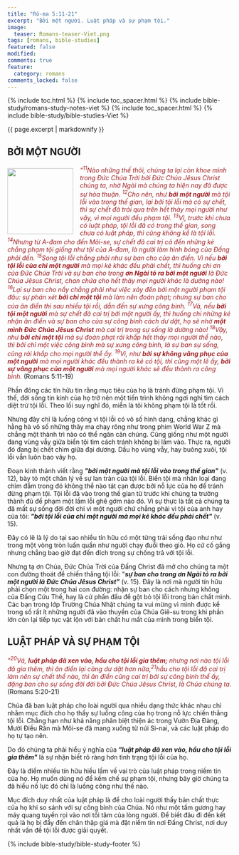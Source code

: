 ```yaml
---
title: "Rô-ma 5:11-21"
excerpt: "Bởi một người. Luật pháp và sự phạm tội."
image:
  teaser: Romans-teaser-Viet.png
tags: [romans, bible-studies]
featured: false
modified:
comments: true
feature:
  category: romans
comments_locked: false
---
```


{% include toc.html %}
{% include toc_spacer.html %}
{% include bible-study/romans-study-notes-viet %}
{% include toc_spacer.html %}
{% include bible-study/bible-studies-Viet %}

{{ page.excerpt | markdownify }}

## BỞI MỘT NGƯỜI
<div>
<p>
<img alt src="http://vacsf.org/assets/images/Romans-teaser-Viet.png" style="border: 0px none; margin: 7px 15px 0px 0px; max-width: 100%; height: 148px; padding: 0px; float: left;">
    <span style="color: rgb(159, 29, 33);"><i>"<sup>11</sup>Nào những thế thôi, chúng ta lại còn khoe mình trong Ðức Chúa Trời bởi Ðức Chúa Jêsus Christ chúng ta, nhờ Ngài mà chúng ta hiện nay đã được sự hòa thuận. <sup>12</sup>Cho nên, như <strong>bởi một người</strong> mà tội lỗi vào trong thế gian, lại bởi tội lỗi mà có sự chết, thì sự chết đã trải qua trên hết thảy mọi người như vậy, vì mọi người đều phạm tội. <sup>13</sup>Vì, trước khi chưa có luật pháp, tội lỗi đã có trong thế gian, song chưa có luật pháp, thì cũng không kể là tội lỗi. <sup>14</sup>Nhưng từ A-đam cho đến Môi-se, sự chết đã cai trị cả đến những kẻ chẳng phạm tội giống như tội của A-đam, là người làm hình bóng của Ðấng phải đến. <sup>15</sup>Song tội lỗi chẳng phải như sự ban cho của ân điển. Vì nếu <strong>bởi tội lỗi của chỉ một người</strong> mà mọi kẻ khác đều phải chết, thì huống chi ơn của Ðức Chúa Trời và sự ban cho trong <strong>ơn Ngài tỏ ra bởi một người</strong> là Ðức Chúa Jêsus Christ, chan chứa cho hết thảy mọi người khác là dường nào! <sup>16</sup>Lại sự ban cho nầy chẳng phải như việc xảy đến bởi một người phạm tội đâu: sự phán xét <strong>bởi chỉ một tội</strong> mà làm nên đoán phạt; nhưng sự ban cho của ân điển thì sau nhiều tội rồi, dẫn đến sự xưng công bình. <sup>17</sup>Vả, nếu <strong>bởi tội một người</strong> mà sự chết đã cai trị bởi một người ấy, thì huống chi những kẻ nhận ân điển và sự ban cho của sự công bình cách dư dật, họ sẽ nhờ <strong>một mình Ðức Chúa Jêsus Christ</strong> mà cai trị trong sự sống là dường nào! <sup>18</sup>Vậy, như <strong>bởi chỉ một tội</strong> mà sự đoán phạt rải khắp hết thảy mọi người thể nào, thì bởi chỉ một việc công bình mà sự xưng công bình, là sự ban sự sống, cũng rải khắp cho mọi người thể ấy. <sup>19</sup>Vì, như <strong>bởi sự không vâng phục của một người</strong> mà mọi người khác đều thành ra kẻ có tội, thì cũng một lẽ ấy, <strong>bởi sự vâng phục của một người</strong> mà mọi người khác sẽ đều thành ra công bình. </i></span> (Romans 5:11-19)<br /></p>
</div>

Phần đông các tín hữu tin rằng mục tiêu của họ là tránh đừng phạm tội. Vì thế, đời sống tin kính của họ trở nên một tiến trình không ngơi nghỉ tìm cách diệt trừ tội lỗi. Theo lối suy nghĩ đó, miễn là tôi không phạm tội là tốt rồi.

Nhưng đây chỉ là luống công vì tội lỗi có vô số hình dạng, chẳng khác gì hằng hà vô số những thây ma chạy rông như trong phim World War Z mà chẳng một thành trì nào có thể ngăn cản chúng. Cũng giống như một người đang vùng vẫy giữa biển tội tìm cách tránh không bị lấm vào. Thực ra, người đó đang bị chết chìm giữa đại dương. Dầu họ vùng vẫy, hay buông xuôi, tội lỗi vẫn luôn bao vây họ.

Đoạn kinh thánh viết rằng ***"bởi một người mà tội lỗi vào trong thế gian"*** (v. 12), bày tỏ một chân lý về sự lan tràn của tội lỗi. Biển tội mà nhân loại đang chìm đắm trong đó không thể nào tát cạn được bởi nỗ lực của họ để tránh đừng phạm tội. Tội lỗi đã vào trong thế gian từ trước khi chúng ta trưởng thành đủ để phạm một lầm lỗi ghê gớm nào đó. Vì sự thực là tất cả chúng ta đã mất sự sống đời đời chỉ vì một người chứ chẳng phải vì tội của anh hay của tôi: ***"bởi tội lỗi của chỉ một người mà mọi kẻ khác đều phải chết"*** (v. 15).

Đây có lẽ là lý do tại sao nhiều tín hữu có một từng trải sống đạo như như trong một vòng tròn luẩn quẩn như người chạy đuổi theo gió. Họ cứ cố gắng nhưng chẳng bao giờ đạt đến đích trong sự chống trả với tội lỗi.

Nhưng tạ ơn Chúa, Đức Chúa Trời của Đấng Christ đã mở cho chúng ta một con đường thoát để chiến thắng tội lỗi: "***sự ban cho trong ơn Ngài tỏ ra bởi một người là Ðức Chúa Jêsus Christ"*** (v. 15). Đây là nơi mà người tín hữu phải chọn một trong hai con đường: nhận sự ban cho cách nhưng không của Đấng Cứu Thế, hay là cứ phấn đấu để gột bỏ tội lỗi trong bản chất mình. Các bạn trong lớp Trường Chúa Nhật chúng ta vui mừng vì mình được kể trong số rất ít những người đã vào thuyền của Chúa Giê-su trong khi phần lớn còn lại tiếp tục vật lộn với bản chất hư mất của mình trong biển tội.

## LUẬT PHÁP VÀ SỰ PHẠM TỘI

<span style="color: rgb(159, 29, 33);">
<i>"<sup>20</sup>Vả,  <strong>luật pháp đã xen vào, hầu cho tội lỗi gia thêm; </strong>nhưng nơi nào tội lỗi đã gia thêm, thì ân điển lại càng dư dật hơn nữa,<sup>21</sup>hầu cho tội lỗi đã cai trị làm nên sự chết thể nào, thì ân điển cũng cai trị bởi sự công bình thể ấy, đặng ban cho sự sống đời đời bởi Ðức Chúa Jêsus Christ, là Chúa chúng ta.</i></span> (Romans 5:20-21)

Chúa đã ban luật pháp cho loài người qua nhiều dạng thức khác nhau chỉ nhằm mục đích cho họ thấy sự luống công của họ trong nỗ lực chiến thắng tội lỗi. Chẳng hạn như khả năng phân biệt thiện ác trong Vườn Địa Đàng, Mười Điều Răn mà Môi-se đã mang xuống từ núi Si-nai, và các luật pháp do họ tự tạo nên.

Do đó chúng ta phải hiểu ý nghĩa của ***"luật pháp đã xen vào, hầu cho tội lỗi gia thêm"*** là sự nhận biết rõ ràng hơn tình trạng tội lỗi của họ.

Đây là điểm nhiều tín hữu hiểu lầm về vai trò của luật pháp trong niềm tin của họ.  Họ muốn dùng nó để kềm chế sự phạm tội, nhưng bây giờ chúng ta đã hiểu nố lực đó chỉ là luống công như thế nào.

Mục đích duy nhất của luật pháp là để cho loài người thấy bản chất thực của họ khi so sánh với sự công bình của Chúa. Nó như một tấm gương hay máy quang tuyến rọi vào nơi tối tăm của lòng người. Để biết đâu đi đến kết quả là họ bị đẩy đến chân thập giá mà đặt niềm tin nơi Đấng Christ, nơi duy nhất vấn đề tội lỗi được giải quyết.


{% include bible-study/bible-study-footer %}

